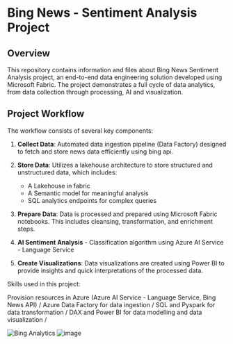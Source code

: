 # Bing News - Sentiment Analysis Project

## Overview
This repository contains information and files about Bing News Sentiment Analysis project, an end-to-end data engineering solution developed using Microsoft Fabric. The project demonstrates a full cycle of data analytics, from data collection through processing, AI and visualization.

## Project Workflow
The workflow consists of several key components:

1. **Collect Data**: Automated data ingestion pipeline (Data Factory) designed to fetch and store news data efficiently using bing api.
                  
2. **Store Data**: Utilizes a lakehouse architecture to store structured and unstructured data, which includes:
   - A Lakehouse in fabric
   - A Semantic model for meaningful analysis
   - SQL analytics endpoints for complex queries
3. **Prepare Data**: Data is processed and prepared using Microsoft Fabric notebooks. This includes cleansing, transformation, and enrichment steps.
4. **AI Sentiment Analysis** - Classification algorithm using Azure AI Service - Language Service
5. **Create Visualizations**: Data visualizations are created using Power BI to provide insights and quick interpretations of the processed data.


Skills used in this project: 

Provision resources in Azure (Azure AI Service - Language Service, Bing News API) /
Azure Data Factory for data ingestion /
SQL and Pyspark for data transformation /
DAX and Power BI for data modelling and data visualization /

![Bing Analytics](https://github.com/brunoarg94/BingAnalyticsBarg/assets/81569673/1322bb19-2d96-4bd2-b951-e2b353c39516)
![image](https://github.com/brunoarg94/BingAnalyticsBarg/assets/81569673/4263c7b2-1d43-49b9-9218-f8c42df24e4d)
